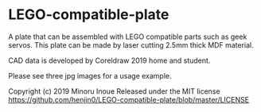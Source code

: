 # LEGO-compatible-plate
A plate that can be assembled with LEGO compatible parts such as geek servos. This plate can be made by laser cutting 2.5mm thick MDF material.

CAD data is developed by Coreldraw 2019 home and student.

Please see three jpg images for a usage example.

Copyright (c) 2019 Minoru Inoue
Released under the MIT license
https://github.com/henjin0/LEGO-compatible-plate/blob/master/LICENSE
